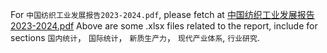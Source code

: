 For `中国纺织工业发展报告2023-2024.pdf`, please fetch at [中国纺织工业发展报告2023-2024.pdf](https://connecthkuhk-my.sharepoint.com/:b:/g/personal/zhangkz_connect_hku_hk/Edy2U8YpEq5OnMHLh3NubU0Bfr_Kyg1FKWFkLGxpl4LmQQ?e=t7PDzx)
Above are some .xlsx files related to the report, include for sections `国内统计`， `国际统计`， `新质生产力`， `现代产业体系`, `行业研究`.
